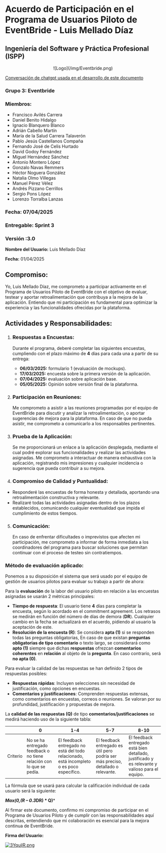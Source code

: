 # Acuerdo de Participación en el Programa de Usuarios Piloto de EventBride - Luis Mellado Díaz
## Ingeniería del Software y Práctica Profesional (ISPP)
<center>![Logo](/img/Eventbride.png)</center>

[Conversación de chatgpt usada en el desarrollo de este documento](https://chatgpt.com/g/g-p-6768021d7dcc8191b0d9ff3e7d086595-daniel/c/67c5b514-0e60-8008-8764-70efc40ab355 )

### Grupo 3: Eventbride

### Miembros:
- Francisco Avilés Carrera
- Daniel Benito Hidalgo
- Ignacio Blanquero Blanco
- Adrián Cabello Martín
- María de la Salud Carrera Talaverón
- Pablo Jesús Castellanos Compaña
- Fernando José de Celis Hurtado
- David Godoy Fernández
- Miguel Hernández Sánchez
- Antonio Montero López
- Gonzalo Navas Remmers
- Héctor Noguera González
- Natalia Olmo Villegas
- Manuel Pérez Vélez
- Andrés Pizzano Cerrillos
- Sergio Pons López
- Lorenzo Torralba Lanzas

### Fecha: 07/04/2025

### Entregable: Sprint 3

### Versión :3.0

**Nombre del Usuario:** Luis Mellado Díaz

**Fecha:** 01/04/2025

## Compromiso:
Yo, Luis Mellado Díaz, me comprometo a participar activamente en el Programa de Usuarios Piloto de EventBride con el objetivo de evaluar, testear y aportar retroalimentación que contribuya a la mejora de la aplicación. Entiendo que mi participación es fundamental para optimizar la experiencia y las funcionalidades ofrecidas por la plataforma.

## Actividades y Responsabilidades:

1. ### Respuestas a Encuestas:
    Durante el programa, deberé completar las siguientes encuestas, cumpliendo con el plazo máximo de **4** días para cada una a partir de su entrega:

    - **06/03/2025:** formulario 1 (evaluación de mockups).
    - **17/03/2025:** encuesta sobre la primera versión de la aplicación.
    - **07/04/2025:** evaluación sobre aplicación base.
    - **05/05/2025:** Opinión sobre versión final de la plataforma.

2. ### Participación en Reuniones:
    Me comprometo a asistir a las reuniones programadas por el equipo de EventBride para discutir y analizar la retroalimentación, o aportar sugerencias de mejora para la plataforma. En caso de que no pueda asistir, me comprometo a comunicarlo a los responsables pertinentes.

3. ### Prueba de la Aplicación:
    Se me proporcionará un enlace a la aplicación desplegada, mediante el cual podré explorar sus funcionalidades y realizar las actividades asignadas. Me comprometo a interactuar de manera exhaustiva con la aplicación, registrando mis impresiones y cualquier incidencia o sugerencia que pueda contribuir a su mejora.

4. ### Compromiso de Calidad y Puntualidad:
- Responderé las encuestas de forma honesta y detallada, aportando una retroalimentación constructiva y relevante.
- Realizaré todas las actividades asignadas dentro de los plazos establecidos, comunicando cualquier eventualidad que impida el cumplimiento de estos tiempos.

5. ### Comunicación:
    En caso de enfrentar dificultades o imprevistos que afecten mi participación, me comprometo a informar de forma inmediata a los coordinadores del programa para buscar soluciones que permitan continuar con el proceso de testeo sin contratiempos.

### Método de evaluación aplicado:
Ponemos a su disposición el sistema que será usado por el equipo de gestión de usuarios pilotos para evaluar su trabajo a partir de ahora: 

Para la **evaluación** de la labor del usuario piloto en relación a las encuestas asignadas se usarán 2 métricas principales: 

- **Tiempo de respuesta**: El usuario tiene **4** días para completar la encuesta, según lo acordado en el commitment agreement. Los retrasos se medirán en función del número de días de demora (**DR**). Cualquier cambio en la fecha se actualizará en el acuerdo, pidiendo al usuario la aceptación de este. 
- **Resolución de la encuesta (R)**: Se considera **apta (1)** si se responden todas las preguntas obligatorias, En caso de que existan **preguntas obligatorias de tipo comentario** o texto largo, se considerará como **apto (1)** siempre que dichas **respuestas** ofrezcan **comentarios coherentes** en **relación** al objeto de la **pregunta**. En caso contrario, será **no apta (0)**. 

Para evaluar la calidad de las respuestas se han definido 2 tipos de respuestas posibles: 
- **Respuestas rápidas**: Incluyen selecciones sin necesidad de justificación, como opciones en encuestas. 
- **Comentarios y justificaciones**: Comprenden respuestas extensas, como comentarios en encuestas, correos o reuniones. Se valoran por su profundidad, justificación y propuestas de mejora.

La **calidad de las respuestas (Q)** de tipo **comentarios/justificaciones** se medirá haciendo uso de la siguiente tabla: 

| | **0** |**1-4** |**5-7** | **8-10** |
| - | - | - | - | - |
|Criterio | No se ha entregado feedback o no tiene relación con lo que se pedía.  |El feedback entregado no está del todo relacionado, está incompleto o es poco específico.  | El feedback entregado es útil pero podría ser más preciso, detallado o relevante.  | El feedback entregado está bien detallado, justificado y es relevante y valioso para el equipo.  |

La fórmula que se usará para calcular la calificación individual de cada usuario será la siguiente: 

***Max(0,(R – 0.3*DR) * Q)***

Al firmar este documento, confirmo mi compromiso de participar en el Programa de Usuarios Piloto y de cumplir con las responsabilidades aquí descritas, entendiendo que mi colaboración es esencial para la mejora continua de EventBride.

**Firma del Usuario:**

[![3YqujlR.png](https://iili.io/3YqujlR.png)](https://freeimage.host/es)
